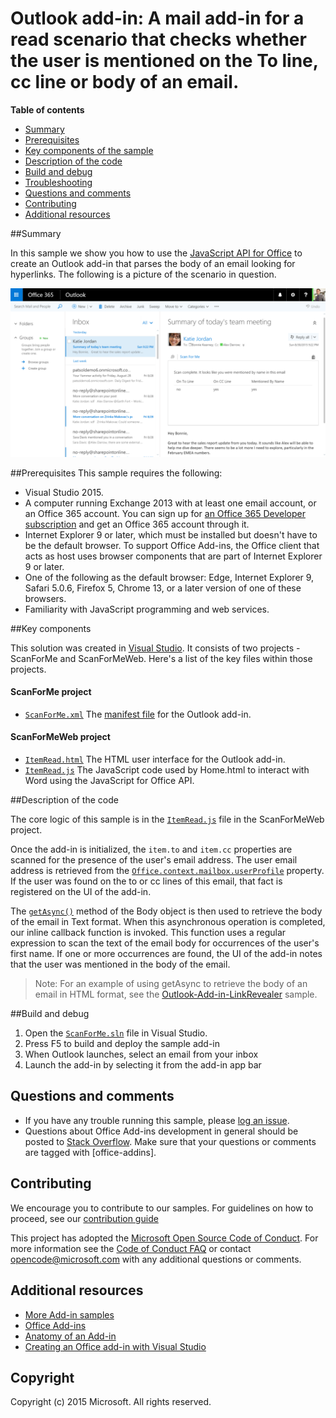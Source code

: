 # Outlook add-in: A mail add-in for a read scenario that checks whether the user is mentioned on the To line, cc line or body of an email.

**Table of contents**

* [Summary](#summary)
* [Prerequisites](#prerequisites)
* [Key components of the sample](#components)
* [Description of the code](#codedescription)
* [Build and debug](#build)
* [Troubleshooting](#troubleshooting)
* [Questions and comments](#questions)
* [Contributing](#contribute)
* [Additional resources](#additional-resources)

<a name="summary"></a>
##Summary

In this sample we show you how to use the [JavaScript API for Office](https://msdn.microsoft.com/library/b27e70c3-d87d-4d27-85e0-103996273298(v=office.15)) to create an Outlook add-in that parses the body of an email looking for hyperlinks. The following is a  picture of the scenario in question.

 ![](/readme-images/screenshot1.PNG)

<a name="prerequisites"></a>
##Prerequisites
This sample requires the following:  

  - Visual Studio 2015.  
  - A computer running Exchange 2013 with at least one email account, or an Office 365 account. You can sign up for [an Office 365 Developer subscription](http://aka.ms/ro9c62) and get an Office 365 account through it.
  - Internet Explorer 9 or later, which must be installed but doesn't have to be the default browser. To support Office Add-ins, the Office client that acts as host uses browser components that are part of Internet Explorer 9 or later.
  - One of the following as the default browser: Edge, Internet Explorer 9, Safari 5.0.6, Firefox 5, Chrome 13, or a later version of one of these browsers.
  - Familiarity with JavaScript programming and web services.

<a name="components"></a>
##Key components

This solution was created in [Visual Studio](https://msdn.microsoft.com/library/office/fp179827.aspx#Tools_CreatingWithVS). It consists of two projects - ScanForMe and ScanForMeWeb. Here's a list of the key files within those projects. 
#### ScanForMe project

* [```ScanForMe.xml```](/ScanForMe/ScanForMeManifest/ScanForMe.xml) The [manifest file](https://dev.office.com/docs/add-ins/outlook/manifests/manifests) for the Outlook add-in.

#### ScanForMeWeb project

* [```ItemRead.html```](/ScanForMeWeb/ItemRead.html) The HTML user interface for the Outlook add-in.
* [```ItemRead.js```](/ScanForMeWeb/ItemRead.js) The JavaScript code used by Home.html to interact with Word using the JavaScript for Office API. 


<a name="codedescription"></a>
##Description of the code

The core logic of this sample is in the [```ItemRead.js```](/ScanForMeWeb/ItemRead.js)  file in the ScanForMeWeb project. 

Once the add-in is initialized, the `item.to` and `item.cc` properties are scanned for the presence of the user's email address. The user email address is retrieved from the [```Office.context.mailbox.userProfile```](https://dev.office.com/reference/add-ins/outlook/Office.context.mailbox.userProfile) property. If the user was found on the to or cc lines of this email, that fact is registered on the UI of the add-in. 

The [```getAsync()```](http://dev.office.com/reference/add-ins/outlook/Body) method of the Body object is then used to retrieve the body of the email in Text format. When this asynchronous operation is completed, our inline callback function is invoked. This function uses a regular expression to scan the text of the email body for occurrences of the user's first name. If one or more occurrences are found, the UI of the add-in notes that the user was mentioned in the body of the email. 

>Note: For an example of using getAsync to retrieve the body of an email in HTML format, see the [Outlook-Add-in-LinkRevealer](https://github.com/OfficeDev/Outlook-Add-in-LinkRevealer) sample. 


<a name="build"></a>
##Build and debug
1. Open the [```ScanForMe.sln```](ScanForMe.sln) file in Visual Studio.
2. Press F5 to build and deploy the sample add-in 
3. When Outlook launches, select an email from your inbox
4. Launch the add-in by selecting it from the add-in app bar

<a name="questions"></a>
## Questions and comments

- If you have any trouble running this sample, please [log an issue](https://github.com/OfficeDev/Outlook-Add-in-ScanForMe/issues).
- Questions about Office Add-ins development in general should be posted to [Stack Overflow](http://stackoverflow.com/questions/tagged/office-addins). Make sure that your questions or comments are tagged with [office-addins].


<a name="contribute"></a>
## Contributing ##
We encourage you to contribute to our samples. For guidelines on how to proceed, see our [contribution guide](./Contributing.md)

This project has adopted the [Microsoft Open Source Code of Conduct](https://opensource.microsoft.com/codeofconduct/). For more information see the [Code of Conduct FAQ](https://opensource.microsoft.com/codeofconduct/faq/) or contact [opencode@microsoft.com](mailto:opencode@microsoft.com) with any additional questions or comments.


<a name="additional-resources"></a>
## Additional resources ##

- [More Add-in samples](https://github.com/OfficeDev?utf8=%E2%9C%93&query=-Add-in)
- [Office Add-ins](https://dev.office.com/reference/add-ins)
- [Anatomy of an Add-in](https://dev.office.com/docs/add-ins/overview/office-add-ins#StartBuildingApps_AnatomyofApp)
- [Creating an Office add-in with Visual Studio](https://dev.office.com/docs/add-ins/get-started/create-and-debug-office-add-ins-in-visual-studio)


## Copyright
Copyright (c) 2015 Microsoft. All rights reserved.
